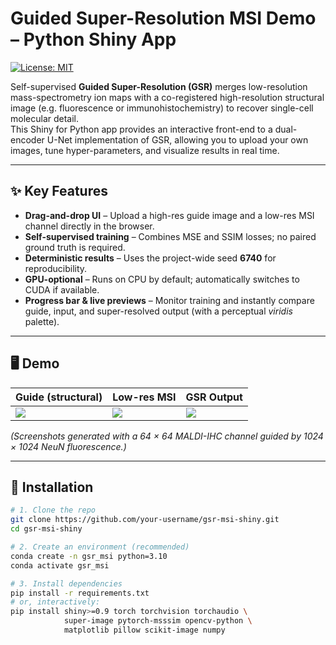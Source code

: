 # Guided Super-Resolution MSI Demo – Python Shiny App
[![License: MIT](https://img.shields.io/badge/License-MIT-blue.svg)](LICENSE)

Self-supervised **Guided Super-Resolution (GSR)** merges low-resolution mass-spectrometry ion maps with a co-registered high-resolution structural image (e.g. fluorescence or immunohistochemistry) to recover single-cell molecular detail.  
This Shiny for Python app provides an interactive front-end to a dual-encoder U-Net implementation of GSR, allowing you to upload your own images, tune hyper-parameters, and visualize results in real time.

---

## ✨ Key Features
* **Drag-and-drop UI** – Upload a high-res guide image and a low-res MSI channel directly in the browser.  
* **Self-supervised training** – Combines MSE and SSIM losses; no paired ground truth is required.  
* **Deterministic results** – Uses the project-wide seed **6740** for reproducibility.  
* **GPU-optional** – Runs on CPU by default; automatically switches to CUDA if available.  
* **Progress bar & live previews** – Monitor training and instantly compare guide, input, and super-resolved output (with a perceptual *viridis* palette).

---

## 🖥️ Demo
| Guide (structural) | Low-res MSI | GSR Output |
|--------------------|-------------|------------|
| ![](docs/guide_demo.png) | ![](docs/low_demo.png) | ![](docs/sr_demo.png) |

*(Screenshots generated with a 64 × 64 MALDI-IHC channel guided by 1024 × 1024 NeuN fluorescence.)*

---

## 🔧 Installation
```bash
# 1. Clone the repo
git clone https://github.com/your-username/gsr-msi-shiny.git
cd gsr-msi-shiny

# 2. Create an environment (recommended)
conda create -n gsr_msi python=3.10
conda activate gsr_msi

# 3. Install dependencies
pip install -r requirements.txt
# or, interactively:
pip install shiny>=0.9 torch torchvision torchaudio \
            super-image pytorch-msssim opencv-python \
            matplotlib pillow scikit-image numpy
